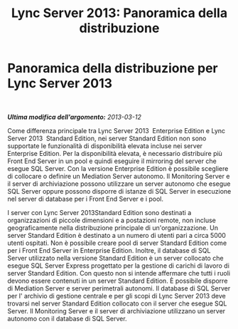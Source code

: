 ﻿---
title: 'Lync Server 2013: Panoramica della distribuzione'
TOCTitle: Panoramica della distribuzione
ms:assetid: da67555e-f410-4c37-9996-d511f37da8d1
ms:mtpsurl: https://technet.microsoft.com/it-it/library/JJ205305(v=OCS.15)
ms:contentKeyID: 49302160
ms.date: 08/24/2015
mtps_version: v=OCS.15
ms.translationtype: HT
---

# Panoramica della distribuzione per Lync Server 2013

 

_**Ultima modifica dell'argomento:** 2013-03-12_

Come differenza principale tra Lync Server 2013  Enterprise Edition e Lync Server 2013  Standard Edition, nei server Standard Edition non sono supportate le funzionalità di disponibilità elevata incluse nei server Enterprise Edition. Per la disponibilità elevata, è necessario distribuire più Front End Server in un pool e quindi eseguire il mirroring del server che esegue SQL Server. Con la versione Enterprise Edition è possibile scegliere di collocare o definire un Mediation Server autonomo. Il Monitoring Server e il server di archiviazione possono utilizzare un server autonomo che esegue SQL Server oppure possono disporre di istanze di SQL Server in esecuzione nel server di database per i Front End Server e i pool.

I server con Lync Server 2013Standard Edition sono destinati a organizzazioni di piccole dimensioni e a postazioni remote, non incluse geograficamente nella distribuzione principale di un'organizzazione. Un server Standard Edition è destinato a un numero di utenti pari a circa 5000 utenti ospitati. Non è possibile creare pool di server Standard Edition come per i Front End Server in Enterprise Edition. Inoltre, il database di SQL Server utilizzato nella versione Standard Edition è un server collocato che esegue SQL Server Express progettato per la gestione di carichi di lavoro di server Standard Edition. Con questo non si intende affermare che tutti i ruoli devono essere contenuti in un server Standard Edition. È possibile disporre di Mediation Server e server perimetrali autonomi. Il database di SQL Server per l' archivio di gestione centrale e per gli scopi di Lync Server 2013 deve trovarsi nel server Standard Edition collocato con il server che esegue SQL Server. Il Monitoring Server e il server di archiviazione utilizzano un server autonomo con il database di SQL Server.

